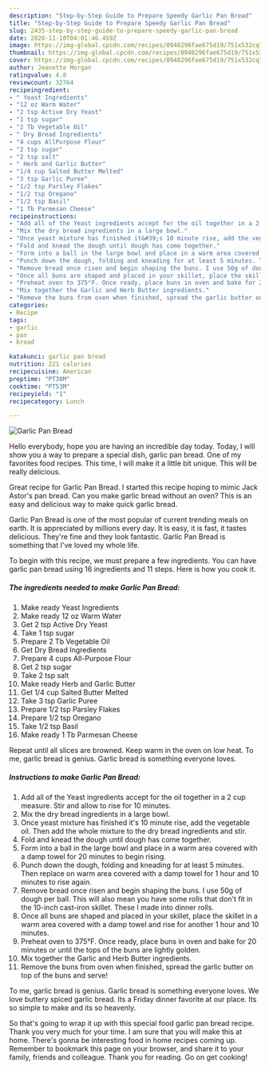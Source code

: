 ```yaml
---
description: "Step-by-Step Guide to Prepare Speedy Garlic Pan Bread"
title: "Step-by-Step Guide to Prepare Speedy Garlic Pan Bread"
slug: 2435-step-by-step-guide-to-prepare-speedy-garlic-pan-bread
date: 2020-11-10T04:01:46.459Z
image: https://img-global.cpcdn.com/recipes/0948296fae675d19/751x532cq70/garlic-pan-bread-recipe-main-photo.jpg
thumbnail: https://img-global.cpcdn.com/recipes/0948296fae675d19/751x532cq70/garlic-pan-bread-recipe-main-photo.jpg
cover: https://img-global.cpcdn.com/recipes/0948296fae675d19/751x532cq70/garlic-pan-bread-recipe-main-photo.jpg
author: Jeanette Morgan
ratingvalue: 4.8
reviewcount: 32764
recipeingredient:
- " Yeast Ingredients"
- "12 oz Warm Water"
- "2 tsp Active Dry Yeast"
- "1 tsp sugar"
- "2 Tb Vegetable Oil"
- " Dry Bread Ingredients"
- "4 cups AllPurpose Flour"
- "2 tsp sugar"
- "2 tsp salt"
- " Herb and Garlic Butter"
- "1/4 cup Salted Butter Melted"
- "3 tsp Garlic Puree"
- "1/2 tsp Parsley Flakes"
- "1/2 tsp Oregano"
- "1/2 tsp Basil"
- "1 Tb Parmesan Cheese"
recipeinstructions:
- "Add all of the Yeast ingredients accept for the oil together in a 2 cup measure. Stir and allow to rise for 10 minutes."
- "Mix the dry bread ingredients in a large bowl."
- "Once yeast mixture has finished it&#39;s 10 minute rise, add the vegetable oil. Then add the whole mixture to the dry bread ingredients and stir."
- "Fold and knead the dough until dough has come together."
- "Form into a ball in the large bowl and place in a warm area covered with a damp towel for 20 minutes to begin rising."
- "Punch down the dough, folding and kneading for at least 5 minutes. Then replace on warm area covered with a damp towel for 1 hour and 10 minutes to rise again."
- "Remove bread once risen and begin shaping the buns. I use 50g of dough per ball. This will also mean you have some rolls that don&#39;t fit in the 10-inch cast-iron skillet. These I made into dinner rolls."
- "Once all buns are shaped and placed in your skillet, place the skillet in a warm area covered with a damp towel and rise for another 1 hour and 10 minutes."
- "Preheat oven to 375°F. Once ready, place buns in oven and bake for 20 minutes or until the tops of the buns are lightly golden."
- "Mix together the Garlic and Herb Butter ingredients."
- "Remove the buns from oven when finished, spread the garlic butter on top of the buns and serve!"
categories:
- Recipe
tags:
- garlic
- pan
- bread

katakunci: garlic pan bread 
nutrition: 221 calories
recipecuisine: American
preptime: "PT30M"
cooktime: "PT53M"
recipeyield: "1"
recipecategory: Lunch

---
```



![Garlic Pan Bread](https://img-global.cpcdn.com/recipes/0948296fae675d19/751x532cq70/garlic-pan-bread-recipe-main-photo.jpg)

Hello everybody, hope you are having an incredible day today. Today, I will show you a way to prepare a special dish, garlic pan bread. One of my favorites food recipes. This time, I will make it a little bit unique. This will be really delicious.

Great recipe for Garlic Pan Bread. I started this recipe hoping to mimic Jack Astor&#39;s pan bread. Can you make garlic bread without an oven? This is an easy and delicious way to make quick garlic bread.

Garlic Pan Bread is one of the most popular of current trending meals on earth. It is appreciated by millions every day. It is easy, it is fast, it tastes delicious. They're fine and they look fantastic. Garlic Pan Bread is something that I've loved my whole life.


To begin with this recipe, we must prepare a few ingredients. You can have garlic pan bread using 16 ingredients and 11 steps. Here is how you cook it.

<!--inarticleads1-->

##### The ingredients needed to make Garlic Pan Bread:

1. Make ready  Yeast Ingredients
1. Make ready 12 oz Warm Water
1. Get 2 tsp Active Dry Yeast
1. Take 1 tsp sugar
1. Prepare 2 Tb Vegetable Oil
1. Get  Dry Bread Ingredients
1. Prepare 4 cups All-Purpose Flour
1. Get 2 tsp sugar
1. Take 2 tsp salt
1. Make ready  Herb and Garlic Butter
1. Get 1/4 cup Salted Butter Melted
1. Take 3 tsp Garlic Puree
1. Prepare 1/2 tsp Parsley Flakes
1. Prepare 1/2 tsp Oregano
1. Take 1/2 tsp Basil
1. Make ready 1 Tb Parmesan Cheese


Repeat until all slices are browned. Keep warm in the oven on low heat. To me, garlic bread is genius. Garlic bread is something everyone loves. 

<!--inarticleads2-->

##### Instructions to make Garlic Pan Bread:

1. Add all of the Yeast ingredients accept for the oil together in a 2 cup measure. Stir and allow to rise for 10 minutes.
1. Mix the dry bread ingredients in a large bowl.
1. Once yeast mixture has finished it&#39;s 10 minute rise, add the vegetable oil. Then add the whole mixture to the dry bread ingredients and stir.
1. Fold and knead the dough until dough has come together.
1. Form into a ball in the large bowl and place in a warm area covered with a damp towel for 20 minutes to begin rising.
1. Punch down the dough, folding and kneading for at least 5 minutes. Then replace on warm area covered with a damp towel for 1 hour and 10 minutes to rise again.
1. Remove bread once risen and begin shaping the buns. I use 50g of dough per ball. This will also mean you have some rolls that don&#39;t fit in the 10-inch cast-iron skillet. These I made into dinner rolls.
1. Once all buns are shaped and placed in your skillet, place the skillet in a warm area covered with a damp towel and rise for another 1 hour and 10 minutes.
1. Preheat oven to 375°F. Once ready, place buns in oven and bake for 20 minutes or until the tops of the buns are lightly golden.
1. Mix together the Garlic and Herb Butter ingredients.
1. Remove the buns from oven when finished, spread the garlic butter on top of the buns and serve!


To me, garlic bread is genius. Garlic bread is something everyone loves. We love buttery spiced garlic bread. Its a Friday dinner favorite at our place. Its so simple to make and its so heavenly. 

So that's going to wrap it up with this special food garlic pan bread recipe. Thank you very much for your time. I am sure that you will make this at home. There's gonna be interesting food in home recipes coming up. Remember to bookmark this page on your browser, and share it to your family, friends and colleague. Thank you for reading. Go on get cooking!
